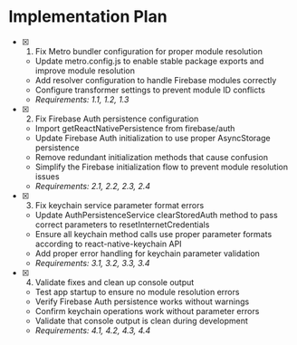 # Implementation Plan

- [x] 1. Fix Metro bundler configuration for proper module resolution





  - Update metro.config.js to enable stable package exports and improve module resolution
  - Add resolver configuration to handle Firebase modules correctly
  - Configure transformer settings to prevent module ID conflicts
  - _Requirements: 1.1, 1.2, 1.3_

- [x] 2. Fix Firebase Auth persistence configuration





  - Import getReactNativePersistence from firebase/auth
  - Update Firebase Auth initialization to use proper AsyncStorage persistence
  - Remove redundant initialization methods that cause confusion
  - Simplify the Firebase initialization flow to prevent module resolution issues
  - _Requirements: 2.1, 2.2, 2.3, 2.4_

- [x] 3. Fix keychain service parameter format errors





  - Update AuthPersistenceService clearStoredAuth method to pass correct parameters to resetInternetCredentials
  - Ensure all keychain method calls use proper parameter formats according to react-native-keychain API
  - Add proper error handling for keychain parameter validation
  - _Requirements: 3.1, 3.2, 3.3, 3.4_

- [x] 4. Validate fixes and clean up console output









  - Test app startup to ensure no module resolution errors
  - Verify Firebase Auth persistence works without warnings
  - Confirm keychain operations work without parameter errors
  - Validate that console output is clean during development
  - _Requirements: 4.1, 4.2, 4.3, 4.4_